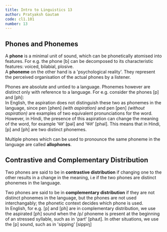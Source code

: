 ```yaml
---
title: Intro to Linguistics 13
author: Pratyaksh Gautam
code: cl1.101
number: 13
---
```


## Phones and Phonemes
A **phone** is a minimal unit of sound, which can be phonetically atomised into features. For e.g. the phone [b] can be decomposed to its characteristic features: voiced, bilabial, plosive.  
 A **phoneme** on the other hand is a 'psychological reality'. They represent the perceived organisation of the actual phones by a listener.

Phones are absolute and untied to a language. Phonemes however are distinct only with reference to a language. For e.g. consider the phones [p] and [ph]:  
In English, the aspiration does not distinguish these two as phonemes in the language, since pen [phen] *(with aspiration)* and pen [pen] *(without aspiration)* are examples of two equivalent pronunciations for the word.  
However, in Hindi, the presence of this aspiration can change the meaning of the word, for example 'पल' [pəl] and 'फल' [phəl].
This means that in Hindi, [p] and [ph] are two distinct phonemes.

Multiple phones which can be used to pronounce the same phoneme in the language are called **allophones**.

## Contrastive and Complementary Distribution
Two phones are said to be in **contrastive distribution** if changing one to the other results in a change in the meaning, i.e if the two phones are distinct phonemes in the language.

Two phones are said to be in **complementary distribution** if they are not distinct phonemes in the language, but the phones are not used interchangably; the phonetic context decides which phone is used.  
In English, for e.g. [p] and [ph] are in complementary distribution, we use the aspirated [ph] sound when the /p/ phoneme is present at the beginning of an stressed syllable, such as in 'part' [phaɹt]. In other situations, we use the [p] sound, such as in 'sipping' [sippiŋ]
